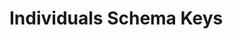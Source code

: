 # Individuals Schema Keys 


<div id="chartDiv">

</div>


<style> /* set the CSS */

.barHighlighted { fill: lightgreen; }
.barNotHighlighted { fill: lightblue; }

</style>

<script>
import d3 from "src/external/d3.v5.js";

var rawData =  "4005:Metadata,3832:Data,3832:Timestamp,3832:User,3832:NestedTracedData,3832:SHA,3832:Source,2369:Checked,2369:CodeID,2369:DateTimeUTC,2369:SchemeID,2369:OriginType,2369:OriginID,2369:Name,2369:Origin,896:Confidence,218:avf_phone_id,188:age_coded,181:gender_coded,170:district_coded,166:in_idp_camp_coded,162:recently_displaced_coded,157:state_coded,157:region_coded,157:zone_coded,152:mogadishu_sub_district_coded,152:have_voice_yes_no_amb_coded,145:location_time,142:sent_on,138:gender_coded_WS,132:gender_time,130:age_time,128:recently_displaced_time,128:in_idp_camp_time,128:district_coded_WS,127:recently_displaced_coded_WS,127:in_idp_camp_coded_WS,125:run_modified_on - csap_s04_demog,125:run_id - csap_s04_demog,125:run_created_on - csap_s04_demog,125:run_exited_on - csap_s04_demog,125:run_exit_type - csap_s04_demog,124:age_coded_WS,116:zone_coded_WS,116:state_coded_WS,116:region_coded_WS,114:rqa_s04e01_NA,110:rqa_s04e02_NA,108:rqa_s04e01_NC,107:suggestions_NA,107:mogadishu_sub_district_coded_WS,106:rqa_s04e01_coded,106:show_pipeline_key,106:rqa_s04e02_NC,106:consent_withdrawn,105:suggestions_NC,104:rqa_s04e02_information,104:rqa_s04e02_health_services,104:rqa_s04e02_greeting,104:rqa_s04e02_government_stability,104:rqa_s04e02_food_nutrition,104:suggestions_other,104:suggestions_opt_in,104:suggestions_more_religious_messaging,104:suggestions_increase_frequency_of_shows,104:suggestions_improved_participation,104:suggestions_improve_radio_stations,104:gender_raw_WS_correct_dataset,104:rqa_s04e02_education,104:rqa_s04e02_economic_development,104:rqa_s04e02_cooperation_between_NGOs_people_government,104:rqa_s04e02_access_to_water,104:suggestions_improve_quality_of_hage,104:rqa_s04e02_WS,104:suggestions_honesty_from_radio_broadcast,104:rqa_s04e02_NS,104:rqa_s04e02_NR,104:rqa_s04e02_NIC,104:rqa_s04e02_NGOs_to_be_accountable_and_transparent,104:suggestions_greeting,104:rqa_s04e02_CE,104:suggestions_consistent_radio_shows,104:suggestions_avoid_political_content,104:rqa_s04e01_support_to_the_poor,104:rqa_s04e01_support_for_IDPs,104:rqa_s04e01_stop_clannism,104:rqa_s04e01_stop_aid_dependency,104:rqa_s04e01_showtime_question,104:suggestions_WS,104:location_raw_WS_correct_dataset,104:location_raw_correct_dataset,104:location_raw_id,104:location_raw_id_WS,104:location_raw_source,104:suggestions_STOP,104:suggestions_NS,104:suggestions_NR,104:operator_coded,104:suggestions_NIC,104:rqa_s04e02_STOP,104:rqa_s04e01_shelter,104:rqa_s04e01_return_and_resettlement_of_IDPs,104:rqa_s04e01_religion,104:rqa_s04e01_question,104:rqa_s04e01_push_back,104:suggestions_showtime_question,104:suggestions_CE,104:rqa_s04e02_support_the_poor_IDPs,104:rqa_s04e01_protection_of_rights,104:rqa_s04e02_support_for_agriculture,104:rqa_s04e02_coded,104:rqa_s04e01_peace_and_security,104:rqa_s04e01_other,104:rqa_s04e01_opt_in,104:rqa_s04e01_job_creation,104:rqa_s04e01_information,104:rqa_s04e01_hygiene,104:rqa_s04e01_health_services,104:rqa_s04e02_stop_aid_dependency,104:run_created_on - csap_s04_evaluation,104:rqa_s04e01_greeting,104:rqa_s04e02_showtime_question,104:run_exit_type - csap_s04_evaluation,104:rqa_s04e01_good_governance,104:rqa_s04e02_shelter,104:run_exited_on - csap_s04_evaluation,104:rqa_s04e01_food_nutrition,104:rqa_s04e02_resettlement_and_return_for_IDPs,104:run_id - csap_s04_evaluation,104:rqa_s04e01_farming_support,104:rqa_s04e02_question,104:run_modified_on - csap_s04_evaluation,104:rqa_s04e01_education,104:rqa_s04e02_push_back,104:rqa_s04e02_peace_and_security,104:rqa_s04e02_other,104:rqa_s04e02_opt_in,104:suggestions_coded,104:rqa_s04e02_job_creation,104:suggestions_question,104:suggestions_push_back,104:rqa_s04e01_CE,104:rqa_s04e01_NGOs_to_be_accountable_participatory,104:rqa_s04e01_NIC,104:rqa_s04e01_NR,104:rqa_s04e01_NS,104:rqa_s04e01_STOP,104:rqa_s04e01_WS,104:rqa_s04e01_access_to_water,104:rqa_s04e01_build_resilience_to_drought,104:rqa_s04e01_community_organisation,104:rqa_s04e01_cooperation_between_government_and_NGOs,104:rqa_s04e01_cooperation_between_government_and_people,104:rqa_s04e01_economic_development,102:age_raw_correct_dataset,100:gender_raw_correct_dataset,99:rqa_message,96:recently_displaced_raw_id_WS,96:have_voice_time,96:age_raw_id_WS,96:in_idp_camp_raw_id_WS,96:age_raw_WS_correct_dataset,96:in_idp_camp_raw_WS_correct_dataset,96:recently_displaced_raw_WS_correct_dataset,96:gender_raw_id_WS,94:have_voice_yes_no_amb_coded_WS,93:survey_responses,92:gender_raw_id,92:gender_raw_source,88:age_raw_source,88:age_raw_id,88:rqa_s04e01_raw,87:run_exit_type - csap_s04e02_activation,87:run_created_on - csap_s04e02_activation,87:run_id - csap_s04e02_activation,87:run_modified_on - csap_s04e02_activation,87:run_exited_on - csap_s04e02_activation,85:in_idp_camp_raw_correct_dataset,85:in_idp_camp_raw_id,85:in_idp_camp_raw_source,84:recently_displaced_raw_correct_dataset,84:recently_displaced_raw_id,84:recently_displaced_raw_source,84:rqa_s04e01_raw_source,84:rqa_s04e01_raw_id,84:rqa_s04e01_raw_correct_dataset,83:location_raw,82:Rqa_S04E02 (Time) - csap_s04e02_activation,82:Rqa_S04E02 (Value) - csap_s04e02_activation,82:Rqa_S04E02 (Category) - csap_s04e02_activation,82:Rqa_S04E02 (Text) - csap_s04e02_activation,82:Rqa_S04E02 (Run ID) - csap_s04e02_activation,82:Rqa_S04E02 (Name) - csap_s04e02_activation,82:rqa_s04e02_run_id,82:rqa_s04e02_coded_WS,82:rqa_s04e02_raw_WS_correct_dataset,82:rqa_s04e02_raw_id_WS,81:rqa_s04e02_raw,79:District (Name) - csap_s04_demog,79:District (Category) - csap_s04_demog,79:District (Run ID) - csap_s04_demog,79:District (Text) - csap_s04_demog,79:District (Value) - csap_s04_demog,79:District (Time) - csap_s04_demog,77:age_raw,77:gender_raw,77:in_idp_camp_raw,77:recently_displaced_raw,71:Gender (Name) - csap_s04_demog,71:Recently_Displaced (Value) - csap_s04_demog,71:Recently_Displaced (Time) - csap_s04_demog,71:Recently_Displaced (Text) - csap_s04_demog,71:Recently_Displaced (Run ID) - csap_s04_demog,71:Recently_Displaced (Name) - csap_s04_demog,71:Gender (Value) - csap_s04_demog,71:Gender (Time) - csap_s04_demog,71:Gender (Text) - csap_s04_demog,71:Recently_Displaced (Category) - csap_s04_demog,71:Age (Category) - csap_s04_demog,71:Gender (Category) - csap_s04_demog,71:Idp_Camp (Value) - csap_s04_demog,71:Idp_Camp (Time) - csap_s04_demog,71:Idp_Camp (Text) - csap_s04_demog,71:Idp_Camp (Run ID) - csap_s04_demog,71:Idp_Camp (Name) - csap_s04_demog,71:Age (Name) - csap_s04_demog,71:Age (Run ID) - csap_s04_demog,71:Age (Text) - csap_s04_demog,71:Age (Time) - csap_s04_demog,71:Age (Value) - csap_s04_demog,71:Idp_Camp (Category) - csap_s04_demog,71:Gender (Run ID) - csap_s04_demog,70:have_voice_raw_source,70:have_voice_raw_id,70:have_voice_raw_WS_correct_dataset,70:have_voice_raw_id_WS,70:Have_Voice (Value) - csap_s04_evaluation,70:Have_Voice (Time) - csap_s04_evaluation,70:Have_Voice (Text) - csap_s04_evaluation,70:Have_Voice (Run ID) - csap_s04_evaluation,70:Have_Voice (Name) - csap_s04_evaluation,70:Have_Voice (Category) - csap_s04_evaluation,70:have_voice_raw_correct_dataset,53:have_voice_raw,42:uid,42:age,42:region,42:district,42:gender,42:have_voice_yes_no_amb,42:state,42:operator_raw,42:in_idp_camp,42:operator,42:recently_displaced,42:zone,31:folded_with,25:rqa_s04e02_raw_correct_dataset,25:rqa_s04e02_raw_source,25:rqa_s04e02_raw_id,25:Age (Category) - csap_s02_demog,25:Age (Name) - csap_s02_demog,25:Age (Run ID) - csap_s02_demog,25:Age (Text) - csap_s02_demog,25:Age (Time) - csap_s02_demog,25:Age (Value) - csap_s02_demog,25:Completed_Split (Category) - csap_s02_demog,25:Completed_Split (Name) - csap_s02_demog,25:Completed_Split (Run ID) - csap_s02_demog,25:Completed_Split (Text) - csap_s02_demog,25:Completed_Split (Time) - csap_s02_demog,25:Completed_Split (Value) - csap_s02_demog,25:District (Category) - csap_s02_demog,25:District (Name) - csap_s02_demog,25:District (Run ID) - csap_s02_demog,25:District (Text) - csap_s02_demog,25:District (Time) - csap_s02_demog,25:District (Value) - csap_s02_demog,25:District_Split (Category) - csap_s02_demog,25:District_Split (Name) - csap_s02_demog,25:District_Split (Run ID) - csap_s02_demog,25:District_Split (Text) - csap_s02_demog,25:District_Split (Time) - csap_s02_demog,25:District_Split (Value) - csap_s02_demog,25:Dummy_Age_Split (Category) - csap_s02_demog,25:Dummy_Age_Split (Name) - csap_s02_demog,25:Dummy_Age_Split (Run ID) - csap_s02_demog,25:Dummy_Age_Split (Text) - csap_s02_demog,25:Dummy_Age_Split (Time) - csap_s02_demog,25:Dummy_Age_Split (Value) - csap_s02_demog,25:Gender (Category) - csap_s02_demog,25:Gender (Name) - csap_s02_demog,25:Gender (Run ID) - csap_s02_demog,25:Gender (Text) - csap_s02_demog,25:Gender (Time) - csap_s02_demog,25:Gender (Value) - csap_s02_demog,25:Gendersplit (Category) - csap_s02_demog,25:Gendersplit (Name) - csap_s02_demog,25:Gendersplit (Run ID) - csap_s02_demog,25:Gendersplit (Text) - csap_s02_demog,25:Gendersplit (Time) - csap_s02_demog,25:Gendersplit (Value) - csap_s02_demog,25:Hh_Language (Category) - csap_s02_demog,25:Hh_Language (Name) - csap_s02_demog,25:Hh_Language (Run ID) - csap_s02_demog,25:Hh_Language (Text) - csap_s02_demog,25:Hh_Language (Time) - csap_s02_demog,25:Hh_Language (Value) - csap_s02_demog,25:Idp_Camp (Category) - csap_s02_demog,25:Idp_Camp (Name) - csap_s02_demog,25:Idp_Camp (Run ID) - csap_s02_demog,25:Idp_Camp (Text) - csap_s02_demog,25:Idp_Camp (Time) - csap_s02_demog,25:Idp_Camp (Value) - csap_s02_demog,25:Idp_Split (Category) - csap_s02_demog,25:Idp_Split (Name) - csap_s02_demog,25:Idp_Split (Run ID) - csap_s02_demog,25:Idp_Split (Text) - csap_s02_demog,25:Idp_Split (Time) - csap_s02_demog,25:Idp_Split (Value) - csap_s02_demog,25:Recently_Displaced (Category) - csap_s02_demog,25:Recently_Displaced (Name) - csap_s02_demog,25:Recently_Displaced (Run ID) - csap_s02_demog,25:Recently_Displaced (Text) - csap_s02_demog,25:Recently_Displaced (Time) - csap_s02_demog,25:Recently_Displaced (Value) - csap_s02_demog,25:Response_11 (Category) - csap_s02_demog,25:Response_11 (Name) - csap_s02_demog,25:Response_11 (Run ID) - csap_s02_demog,25:Response_11 (Text) - csap_s02_demog,25:Response_11 (Time) - csap_s02_demog,25:Response_11 (Value) - csap_s02_demog,25:Sub_District_Split (Category) - csap_s02_demog,25:Sub_District_Split (Name) - csap_s02_demog,25:Sub_District_Split (Run ID) - csap_s02_demog,25:Sub_District_Split (Text) - csap_s02_demog,25:Sub_District_Split (Time) - csap_s02_demog,25:Sub_District_Split (Value) - csap_s02_demog,25:run_created_on - csap_s02_demog,25:run_exit_type - csap_s02_demog,25:run_exited_on - csap_s02_demog,25:run_id - csap_s02_demog,25:run_modified_on - csap_s02_demog,22:suggestions_time,17:received_on,17:recovered_run_id,17:rqa_s04e01_coded_WS,17:rqa_s04e01_raw_WS_correct_dataset,17:rqa_s04e01_raw_id_WS,17:run_id,17:message,15:Suggestions (Category) - csap_s04_evaluation,15:Suggestions (Name) - csap_s04_evaluation,15:suggestions_raw,15:Suggestions (Text) - csap_s04_evaluation,15:Suggestions (Time) - csap_s04_evaluation,15:Suggestions (Value) - csap_s04_evaluation,15:suggestions_coded_WS,15:suggestions_raw_WS_correct_dataset,15:suggestions_raw_correct_dataset,15:suggestions_raw_id,15:suggestions_raw_id_WS,15:suggestions_raw_source,15:Suggestions (Run ID) - csap_s04_evaluation"

var dataArray = rawData.split(",")

let data = []

for (let d of dataArray) {
  let values = d.split(":")
  let key = values[1]
  let count = parseInt(values[0])
  
  data.push({"key": key, "count": count})
  
}


      
var margin = {top: 20, right: 20, bottom: 200, left: 40};
var width = 10000 - margin.left - margin.right;
var height = 600 - margin.top - margin.bottom;
var world = this;

// set the ranges
var x = d3.scaleBand()
          .range([0, width])
          .padding(0.1);
var y = d3.scaleLinear()
          .range([height, 0]);

// append the svg object to the body of the page
// append a 'group' element to 'svg'
// moves the 'group' element to the top left margin
var svg = d3.select(lively.query(this,'#chartDiv'))
  .append("svg")
    .attr("width", width + margin.left + margin.right)
    .attr("height", height + margin.top + margin.bottom)
  .append("g")
    .attr("transform", 
          "translate(" + margin.left + "," + margin.top + ")")



// Scale the range of the data in the domains
x.domain(data.map(function(d) { return d.key; }));
y.domain([0, d3.max(data, function(d) { return d.count; })]);

// append the rectangles for the bar chart



svg.selectAll(".bar")
    .data(data)
  .enter().append("g").append("rect")
    .attr("class", "barNotHighlighted")
    .attr("x", function(d) { return x(d.key); })
    .attr("width", x.bandwidth())
    .attr("y", function(d) { return y(d.count); })
    .attr("height", function(d) { return height - y(d.count); });

// add the x Axis
svg.append("g")
    .attr("transform", "translate(0," + height + ")")
    .attr("class", "x-axis")
    .call(d3.axisBottom(x))
  .selectAll("text")
    .style("font-size", "12px")
    .attr("y", 0)
    .attr("x", 9)
    .attr("dy", ".35em")
    .attr("transform", "rotate(70)")
    .style("text-anchor","start");

// add the y Axis
svg.append("g")
    .attr("class", "y-axis")
    .call(d3.axisLeft(y));
    

""
</script>